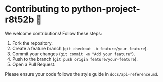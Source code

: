 # Contributing to python-project-r8t52b 🤝

We welcome contributions! Follow these steps:

1. Fork the repository.
2. Create a feature branch (`git checkout -b feature/your-feature`).
3. Commit your changes (`git commit -m "Add your feature"`).
4. Push to the branch (`git push origin feature/your-feature`).
5. Open a Pull Request.

Please ensure your code follows the style guide in `docs/api-reference.md`.
